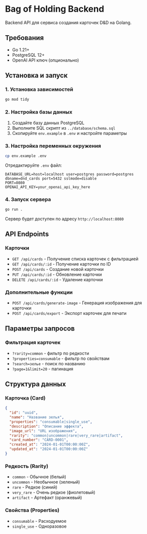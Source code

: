 # Bag of Holding Backend

Backend API для сервиса создания карточек D&D на Golang.

## Требования

- Go 1.21+
- PostgreSQL 12+
- OpenAI API ключ (опционально)

## Установка и запуск

### 1. Установка зависимостей

```bash
go mod tidy
```

### 2. Настройка базы данных

1. Создайте базу данных PostgreSQL
2. Выполните SQL скрипт из `../database/schema.sql`
3. Скопируйте `env.example` в `.env` и настройте параметры

### 3. Настройка переменных окружения

```bash
cp env.example .env
```

Отредактируйте `.env` файл:
```env
DATABASE_URL=host=localhost user=postgres password=postgres dbname=dnd_cards port=5432 sslmode=disable
PORT=8080
OPENAI_API_KEY=your_openai_api_key_here
```

### 4. Запуск сервера

```bash
go run .
```

Сервер будет доступен по адресу `http://localhost:8080`

## API Endpoints

### Карточки

- `GET /api/cards` - Получение списка карточек с фильтрацией
- `GET /api/cards/:id` - Получение карточки по ID
- `POST /api/cards` - Создание новой карточки
- `PUT /api/cards/:id` - Обновление карточки
- `DELETE /api/cards/:id` - Удаление карточки

### Дополнительные функции

- `POST /api/cards/generate-image` - Генерация изображения для карточки
- `POST /api/cards/export` - Экспорт карточек для печати

## Параметры запросов

### Фильтрация карточек

- `?rarity=common` - фильтр по редкости
- `?properties=consumable` - фильтр по свойствам
- `?search=зелье` - поиск по названию
- `?page=1&limit=20` - пагинация

## Структура данных

### Карточка (Card)

```json
{
  "id": "uuid",
  "name": "Название зелья",
  "properties": "consumable|single_use",
  "description": "Описание эффекта",
  "image_url": "URL изображения",
  "rarity": "common|uncommon|rare|very_rare|artifact",
  "card_number": "CARD-0001",
  "created_at": "2024-01-01T00:00:00Z",
  "updated_at": "2024-01-01T00:00:00Z"
}
```

### Редкость (Rarity)

- `common` - Обычное (белый)
- `uncommon` - Необычное (зеленый)
- `rare` - Редкое (синий)
- `very_rare` - Очень редкое (фиолетовый)
- `artifact` - Артефакт (оранжевый)

### Свойства (Properties)

- `consumable` - Расходуемое
- `single_use` - Одноразовое
